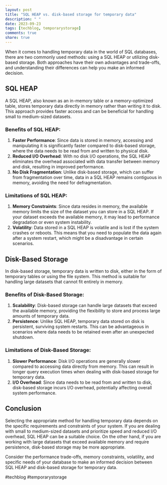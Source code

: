 ```yaml
---
layout: post
title: "SQL HEAP vs. disk-based storage for temporary data"
description: " "
date: 2023-09-23
tags: [techblog, temporarystorage]
comments: true
share: true
---
```


When it comes to handling temporary data in the world of SQL databases, there are two commonly used methods: using a SQL HEAP or utilizing disk-based storage. Both approaches have their own advantages and trade-offs, and understanding their differences can help you make an informed decision.

## SQL HEAP

A SQL HEAP, also known as an in-memory table or a memory-optimized table, stores temporary data directly in memory rather than writing it to disk. This approach provides faster access and can be beneficial for handling small to medium-sized datasets.

### Benefits of SQL HEAP:

1. **Faster Performance**: Since data is stored in memory, accessing and manipulating it is significantly faster compared to disk-based storage, where the data needs to be read from and written to physical disk.
2. **Reduced I/O Overhead**: With no disk I/O operations, the SQL HEAP eliminates the overhead associated with data transfer between memory and disk, resulting in improved performance.
3. **No Disk Fragmentation**: Unlike disk-based storage, which can suffer from fragmentation over time, data in a SQL HEAP remains contiguous in memory, avoiding the need for defragmentation.

### Limitations of SQL HEAP:

1. **Memory Constraints**: Since data resides in memory, the available memory limits the size of the dataset you can store in a SQL HEAP. If your dataset exceeds the available memory, it may lead to performance degradation or even system instability.
2. **Volatility**: Data stored in a SQL HEAP is volatile and is lost if the system crashes or reboots. This means that you need to populate the data again after a system restart, which might be a disadvantage in certain scenarios.

## Disk-Based Storage

In disk-based storage, temporary data is written to disk, either in the form of temporary tables or using the file system. This method is suitable for handling large datasets that cannot fit entirely in memory.

### Benefits of Disk-Based Storage:

1. **Scalability**: Disk-based storage can handle large datasets that exceed the available memory, providing the flexibility to store and process large amounts of temporary data.
2. **Persistence**: Unlike SQL HEAP, temporary data stored on disk is persistent, surviving system restarts. This can be advantageous in scenarios where data needs to be retained even after an unexpected shutdown.

### Limitations of Disk-Based Storage:

1. **Slower Performance**: Disk I/O operations are generally slower compared to accessing data directly from memory. This can result in longer query execution times when dealing with disk-based storage for temporary data.
2. **I/O Overhead**: Since data needs to be read from and written to disk, disk-based storage incurs I/O overhead, potentially affecting overall system performance.

## Conclusion

Selecting the appropriate method for handling temporary data depends on the specific requirements and constraints of your system. If you are dealing with small to medium-sized datasets and prioritize speed and reduced I/O overhead, SQL HEAP can be a suitable choice. On the other hand, if you are working with large datasets that exceed available memory and require persistence, disk-based storage may be more appropriate.

Consider the performance trade-offs, memory constraints, volatility, and specific needs of your database to make an informed decision between SQL HEAP and disk-based storage for temporary data.

#techblog #temporarystorage